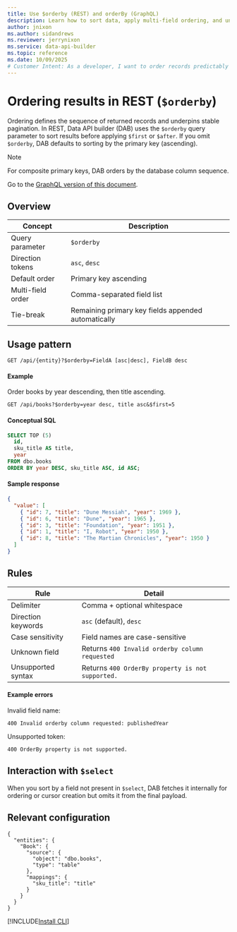 ```yaml
---
title: Use $orderby (REST) and orderBy (GraphQL)
description: Learn how to sort data, apply multi-field ordering, and understand how Data API builder enforces stable ordering for pagination and consistency.
author: jnixon
ms.author: sidandrews
ms.reviewer: jerrynixon
ms.service: data-api-builder
ms.topic: reference
ms.date: 10/09/2025
# Customer Intent: As a developer, I want to order records predictably and ensure stable pagination.
---
```


# Ordering results in REST (`$orderby`)

Ordering defines the sequence of returned records and underpins stable pagination. In REST, Data API builder (DAB) uses the `$orderby` query parameter to sort results before applying `$first` or `$after`. If you omit `$orderby`, DAB defaults to sorting by the primary key (ascending).

> [!NOTE]
> For composite primary keys, DAB orders by the database column sequence.

Go to the [GraphQL version of this document](./orderby-graphql.md).

## Overview

| Concept           | Description                                         |
| ----------------- | --------------------------------------------------- |
| Query parameter   | `$orderby`                                          |
| Direction tokens  | `asc`, `desc`                                       |
| Default order     | Primary key ascending                               |
| Multi-field order | Comma-separated field list                          |
| Tie-break         | Remaining primary key fields appended automatically |

## Usage pattern

```
GET /api/{entity}?$orderby=FieldA [asc|desc], FieldB desc
```

#### Example

Order books by year descending, then title ascending.

```http
GET /api/books?$orderby=year desc, title asc&$first=5
```

#### Conceptual SQL

```sql
SELECT TOP (5)
  id,
  sku_title AS title,
  year
FROM dbo.books
ORDER BY year DESC, sku_title ASC, id ASC;
```

#### Sample response

```json
{
  "value": [
    { "id": 7, "title": "Dune Messiah", "year": 1969 },
    { "id": 6, "title": "Dune", "year": 1965 },
    { "id": 3, "title": "Foundation", "year": 1951 },
    { "id": 1, "title": "I, Robot", "year": 1950 },
    { "id": 8, "title": "The Martian Chronicles", "year": 1950 }
  ]
}
```

## Rules

| Rule               | Detail                                           |
| ------------------ | ------------------------------------------------ |
| Delimiter          | Comma + optional whitespace                      |
| Direction keywords | `asc` (default), `desc`                          |
| Case sensitivity   | Field names are case-sensitive                   |
| Unknown field      | Returns `400 Invalid orderby column requested`   |
| Unsupported syntax | Returns `400 OrderBy property is not supported.` |

#### Example errors

Invalid field name:

```
400 Invalid orderby column requested: publishedYear
```

Unsupported token:

```
400 OrderBy property is not supported.
```

## Interaction with `$select`

When you sort by a field not present in `$select`, DAB fetches it internally for ordering or cursor creation but omits it from the final payload.

## Relevant configuration

```jsonc
{
  "entities": {
    "Book": {
      "source": {
        "object": "dbo.books",
        "type": "table"
      },
      "mappings": {
        "sku_title": "title"
      }
    }
  }
}
```

[!INCLUDE[Install CLI](./includes/see-also.md)]